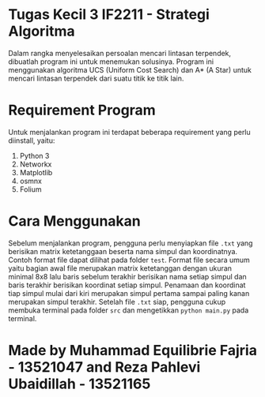 # Tugas Kecil 3 IF2211 - Strategi Algoritma 
Dalam rangka menyelesaikan persoalan mencari lintasan terpendek, dibuatlah program ini untuk menemukan solusinya. Program ini menggunakan algoritma UCS (Uniform Cost Search) dan A* (A Star) untuk mencari lintasan terpendek dari suatu titik ke titik lain.

# Requirement Program
Untuk menjalankan program ini terdapat beberapa requirement yang perlu diinstall, yaitu:
1. Python 3
2. Networkx
3. Matplotlib
4. osmnx
5. Folium

# Cara Menggunakan
Sebelum menjalankan program, pengguna perlu menyiapkan file ``.txt`` yang berisikan matrix ketetanggaan beserta nama simpul dan koordinatnya. Contoh format file dapat dilihat pada folder ``test``. Format file secara umum yaitu bagian awal file merupakan matrix ketetanggan dengan ukuran minimal 8x8 lalu baris sebelum terakhir berisikan nama setiap simpul dan baris terakhir berisikan koordinat setiap simpul. Penamaan dan koordinat tiap simpul mulai dari kiri merupakan simpul pertama sampai paling kanan merupakan simpul terakhir. Setelah file ``.txt`` siap, pengguna cukup membuka terminal pada folder ``src`` dan mengetikkan ``python main.py`` pada terminal.


# Made by Muhammad Equilibrie Fajria - 13521047 and Reza Pahlevi Ubaidillah - 13521165
